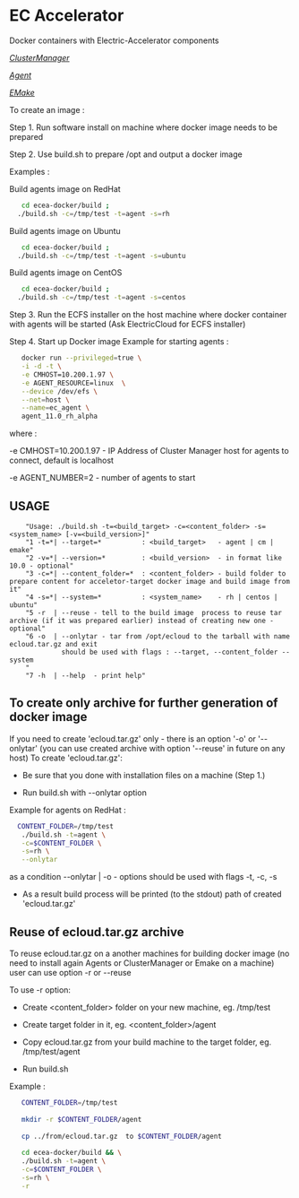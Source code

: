 
# EC Accelerator
Docker containers with Electric-Accelerator components
   
 [*ClusterManager*](https://github.com/Muxamedin/ecea-docker/blob/master/dockerfiles/cm)
 
 [*Agent*](https://github.com/Muxamedin/ecea-docker/blob/master/dockerfiles/agent) 
 
 [*EMake*](https://github.com/Muxamedin/ecea-docker/blob/master/dockerfiles/emake)

  
To create an image :

Step 1. Run software install on machine where docker image needs to be prepared

Step 2. Use build.sh to prepare /opt and output a docker image

Examples :

Build agents image on RedHat

```bash
   cd ecea-docker/build ;
  ./build.sh -c=/tmp/test -t=agent -s=rh
```

Build agents image on Ubuntu

```bash
   cd ecea-docker/build ;
  ./build.sh -c=/tmp/test -t=agent -s=ubuntu
```

Build agents image on CentOS

```bash
   cd ecea-docker/build ;
  ./build.sh -c=/tmp/test -t=agent -s=centos
```

Step 3. Run the ECFS installer on the host machine where docker container with agents will be started (Ask ElectricCloud for ECFS installer)

Step 4. Start up Docker image
Example for starting agents :

```bash
   docker run --privileged=true \
   -i -d -t \
   -e CMHOST=10.200.1.97 \
   -e AGENT_RESOURCE=linux  \
   --device /dev/efs \
   --net=host \
   --name=ec_agent \
   agent_11.0_rh_alpha
```
where :

 -e CMHOST=10.200.1.97  - IP Address of Cluster Manager host for agents to connect, default is localhost
 
 -e AGENT_NUMBER=2      - number of agents to start

## USAGE
```
    "Usage: ./build.sh -t=<build_target> -c=<content_folder> -s=<system_name> [-v=<build_version>]"
    "1 -t=*| --target=*          : <build_target>   - agent | cm | emake"
    "2 -v=*| --version=*         : <build_version>  - in format like 10.0 - optional"
    "3 -c=*| --content_folder=*  : <content_folder> - build folder to prepare content for acceletor-target docker image and build image from it"
    "4 -s=*| --system=*          : <system_name>    - rh | centos | ubuntu" 
    "5 -r  | --reuse - tell to the build image  process to reuse tar archive (if it was prepared earlier) instead of creating new one - optional" 
    "6 -o  | --onlytar - tar from /opt/ecloud to the tarball with name ecloud.tar.gz and exit
             should be used with flags : --target, --content_folder --system
    "
    "7 -h  | --help  - print help" 
```

## To create only archive for further generation of docker image

If you need to create 'ecloud.tar.gz' only - there is an option '-o' or '--onlytar'
(you can use created archive with option '--reuse' in future on any host)
To create 'ecloud.tar.gz':

- Be sure that you done with installation files on a machine (Step 1.)

- Run build.sh with --onlytar option

Example for agents on RedHat : 
```bash
  CONTENT_FOLDER=/tmp/test
   ./build.sh -t=agent \
   -c=$CONTENT_FOLDER \
   -s=rh \
   --onlytar
```
as a condition  --onlytar | -o - options should be used with flags -t, -c, -s 

- As a result build process will be printed (to the stdout) path of created 'ecloud.tar.gz'

## Reuse of ecloud.tar.gz archive

To reuse ecloud.tar.gz on a another machines for building docker image (no need to install again Agents or ClusterManager or Emake on a machine) user can use option -r or --reuse

To use -r option:

- Create <content_folder> folder on your new machine, eg. /tmp/test

- Create target folder in it, eg. <content_folder>/agent

- Copy ecloud.tar.gz from your build machine to the target folder, eg. /tmp/test/agent

- Run build.sh

Example :

```bash 
   CONTENT_FOLDER=/tmp/test
   
   mkdir -r $CONTENT_FOLDER/agent 
   
   cp ../from/ecloud.tar.gz  to $CONTENT_FOLDER/agent 
   
   cd ecea-docker/build && \
   ./build.sh -t=agent \
   -c=$CONTENT_FOLDER \
   -s=rh \
   -r 
```

  

